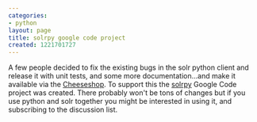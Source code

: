 ```yaml
---
categories:
- python
layout: page
title: solrpy google code project
created: 1221701727
---
```

A few people decided to fix the existing bugs in the solr python client and release it with unit tests, and some more documentation...and make it available via the <a href="http://python.org/pypi/solrpy">Cheeseshop</a>. To support this the <a href="http://code.google.com/p/solrpy">solrpy</a> Google Code project was created. There probably won't be tons of changes but if you use python and solr together you might be interested in using it, and subscribing to the discussion list.

<!--break-->
